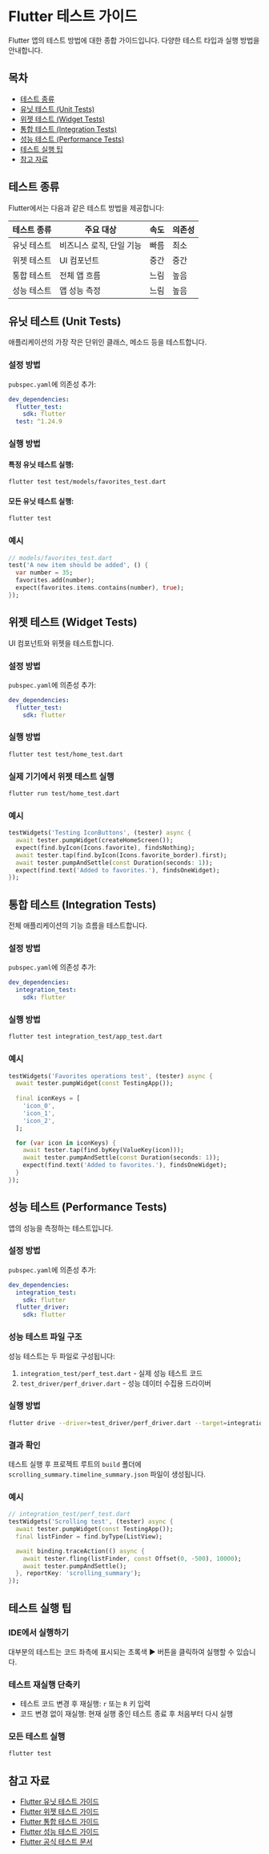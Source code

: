 # Flutter 테스트 가이드

Flutter 앱의 테스트 방법에 대한 종합 가이드입니다. 다양한 테스트 타입과 실행 방법을 안내합니다.

## 목차

- [테스트 종류](#테스트-종류)
- [유닛 테스트 (Unit Tests)](#유닛-테스트-unit-tests)
- [위젯 테스트 (Widget Tests)](#위젯-테스트-widget-tests)
- [통합 테스트 (Integration Tests)](#통합-테스트-integration-tests)
- [성능 테스트 (Performance Tests)](#성능-테스트-performance-tests)
- [테스트 실행 팁](#테스트-실행-팁)
- [참고 자료](#참고-자료)

## 테스트 종류

Flutter에서는 다음과 같은 테스트 방법을 제공합니다:

| 테스트 종류 | 주요 대상 | 속도 | 의존성 |
|------------|----------|-----|-------|
| 유닛 테스트 | 비즈니스 로직, 단일 기능 | 빠름 | 최소 |
| 위젯 테스트 | UI 컴포넌트 | 중간 | 중간 |
| 통합 테스트 | 전체 앱 흐름 | 느림 | 높음 |
| 성능 테스트 | 앱 성능 측정 | 느림 | 높음 |

## 유닛 테스트 (Unit Tests)

애플리케이션의 가장 작은 단위인 클래스, 메소드 등을 테스트합니다.

### 설정 방법

`pubspec.yaml`에 의존성 추가:

```yaml
dev_dependencies:
  flutter_test:
    sdk: flutter
  test: ^1.24.9
```

### 실행 방법

#### 특정 유닛 테스트 실행:

```bash
flutter test test/models/favorites_test.dart
```

#### 모든 유닛 테스트 실행:

```bash
flutter test
```

### 예시

```dart
// models/favorites_test.dart
test('A new item should be added', () {
  var number = 35;
  favorites.add(number);
  expect(favorites.items.contains(number), true);
});
```

## 위젯 테스트 (Widget Tests)

UI 컴포넌트와 위젯을 테스트합니다.

### 설정 방법

`pubspec.yaml`에 의존성 추가:

```yaml
dev_dependencies:
  flutter_test:
    sdk: flutter
```

### 실행 방법

```bash
flutter test test/home_test.dart
```

### 실제 기기에서 위젯 테스트 실행

```bash
flutter run test/home_test.dart
```

### 예시

```dart
testWidgets('Testing IconButtons', (tester) async {
  await tester.pumpWidget(createHomeScreen());
  expect(find.byIcon(Icons.favorite), findsNothing);
  await tester.tap(find.byIcon(Icons.favorite_border).first);
  await tester.pumpAndSettle(const Duration(seconds: 1));
  expect(find.text('Added to favorites.'), findsOneWidget);
});
```

## 통합 테스트 (Integration Tests)

전체 애플리케이션의 기능 흐름을 테스트합니다.

### 설정 방법

`pubspec.yaml`에 의존성 추가:

```yaml
dev_dependencies:
  integration_test:
    sdk: flutter
```

### 실행 방법

```bash
flutter test integration_test/app_test.dart
```

### 예시

```dart
testWidgets('Favorites operations test', (tester) async {
  await tester.pumpWidget(const TestingApp());
  
  final iconKeys = [
    'icon_0',
    'icon_1',
    'icon_2',
  ];

  for (var icon in iconKeys) {
    await tester.tap(find.byKey(ValueKey(icon)));
    await tester.pumpAndSettle(const Duration(seconds: 1));
    expect(find.text('Added to favorites.'), findsOneWidget);
  }
});
```

## 성능 테스트 (Performance Tests)

앱의 성능을 측정하는 테스트입니다.

### 설정 방법

`pubspec.yaml`에 의존성 추가:

```yaml
dev_dependencies:
  integration_test:
    sdk: flutter
  flutter_driver:
    sdk: flutter
```

### 성능 테스트 파일 구조

성능 테스트는 두 파일로 구성됩니다:
1. `integration_test/perf_test.dart` - 실제 성능 테스트 코드
2. `test_driver/perf_driver.dart` - 성능 데이터 수집용 드라이버

### 실행 방법

```bash
flutter drive --driver=test_driver/perf_driver.dart --target=integration_test/perf_test.dart
```

### 결과 확인

테스트 실행 후 프로젝트 루트의 `build` 폴더에 `scrolling_summary.timeline_summary.json` 파일이 생성됩니다.

### 예시

```dart
// integration_test/perf_test.dart
testWidgets('Scrolling test', (tester) async {
  await tester.pumpWidget(const TestingApp());
  final listFinder = find.byType(ListView);

  await binding.traceAction(() async {
    await tester.fling(listFinder, const Offset(0, -500), 10000);
    await tester.pumpAndSettle();
  }, reportKey: 'scrolling_summary');
});
```

## 테스트 실행 팁

### IDE에서 실행하기
대부분의 테스트는 코드 좌측에 표시되는 초록색 ▶️ 버튼을 클릭하여 실행할 수 있습니다.

### 테스트 재실행 단축키
- 테스트 코드 변경 후 재실행: `r` 또는 `R` 키 입력
- 코드 변경 없이 재실행: 현재 실행 중인 테스트 종료 후 처음부터 다시 실행

### 모든 테스트 실행
```bash
flutter test
```

## 참고 자료

- [Flutter 유닛 테스트 가이드](https://codelabs.developers.google.com/codelabs/flutter-app-testing#4)
- [Flutter 위젯 테스트 가이드](https://codelabs.developers.google.com/codelabs/flutter-app-testing#5)
- [Flutter 통합 테스트 가이드](https://codelabs.developers.google.com/codelabs/flutter-app-testing#6)
- [Flutter 성능 테스트 가이드](https://codelabs.developers.google.com/codelabs/flutter-app-testing#7)
- [Flutter 공식 테스트 문서](https://docs.flutter.dev/testing)
